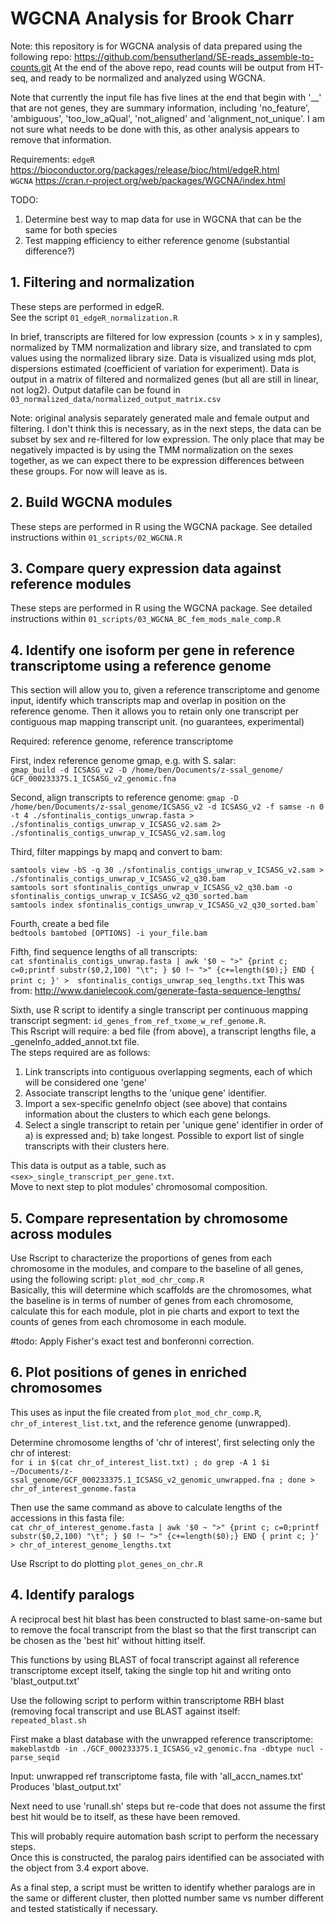 # **WGCNA Analysis for Brook Charr** #
Note: this repository is for WGCNA analysis of data prepared using the following repo:
https://github.com/bensutherland/SE-reads_assemble-to-counts.git
At the end of the above repo, read counts will be output from HT-seq, and ready to be normalized and analyzed using WGCNA.

Note that currently the input file has five lines at the end that begin with '__' that are not genes, they are summary information, including 'no_feature', 'ambiguous', 'too_low_aQual', 'not_aligned' and 'alignment_not_unique'. I am not sure what needs to be done with this, as other analysis appears to remove that information.

Requirements:
`edgeR` https://bioconductor.org/packages/release/bioc/html/edgeR.html    
`WGCNA` https://cran.r-project.org/web/packages/WGCNA/index.html    

TODO:    
1. Determine best way to map data for use in WGCNA that can be the same for both species    
2. Test mapping efficiency to either reference genome (substantial difference?)    


## 1. Filtering and normalization ##
These steps are performed in edgeR.   
See the script `01_edgeR_normalization.R`   

In brief, transcripts are filtered for low expression (counts > x in y samples), normalized by TMM normalization and library size, and translated to cpm values using the normalized library size.
Data is visualized using mds plot, dispersions estimated (coefficient of variation for experiment).
Data is output in a matrix of filtered and normalized genes (but all are still in linear, not log2).
Output datafile can be found in `03_normalized_data/normalized_output_matrix.csv`

Note: original analysis separately generated male and female output and filtering. I don't think this is necessary, as in the next steps, the data can be subset by sex and re-filtered for low expression. The only place that may be negatively impacted is by using the TMM normalization on the sexes together, as we can expect there to be expression differences between these groups. For now will leave as is.

## 2. Build WGCNA modules ##
These steps are performed in R using the WGCNA package. See detailed instructions within `01_scripts/02_WGCNA.R`     

## 3. Compare query expression data against reference modules ##
These steps are performed in R using the WGCNA package. See detailed instructions within `01_scripts/03_WGCNA_BC_fem_mods_male_comp.R`     


## 4. Identify one isoform per gene in reference transcriptome using a reference genome ##
This section will allow you to, given a reference transcriptome and genome input, identify which transcripts map and overlap in position on the reference genome. Then it allows you to retain only one transcript per contiguous map mapping transcript unit. (no guarantees, experimental)          

Required: reference genome, reference transcriptome   

First, index reference genome gmap, e.g. with S. salar:       
`gmap_build -d ICSASG_v2 -D /home/ben/Documents/z-ssal_genome/ GCF_000233375.1_ICSASG_v2_genomic.fna`

Second, align transcripts to reference genome:
`gmap -D /home/ben/Documents/z-ssal_genome/ICSASG_v2 -d ICSASG_v2 -f samse -n 0 -t 4 ./sfontinalis_contigs_unwrap.fasta > ./sfontinalis_contigs_unwrap_v_ICSASG_v2.sam 2> ./sfontinalis_contigs_unwrap_v_ICSASG_v2.sam.log`

Third, filter mappings by mapq and convert to bam:    
```
samtools view -bS -q 30 ./sfontinalis_contigs_unwrap_v_ICSASG_v2.sam > ./sfontinalis_contigs_unwrap_v_ICSASG_v2_q30.bam     
samtools sort sfontinalis_contigs_unwrap_v_ICSASG_v2_q30.bam -o sfontinalis_contigs_unwrap_v_ICSASG_v2_q30_sorted.bam
samtools index sfontinalis_contigs_unwrap_v_ICSASG_v2_q30_sorted.bam`
```

Fourth, create a bed file     
`bedtools bamtobed [OPTIONS] -i your_file.bam`

Fifth, find sequence lengths of all transcripts:    
`cat sfontinalis_contigs_unwrap.fasta | awk '$0 ~ ">" {print c; c=0;printf substr($0,2,100) "\t"; } $0 !~ ">" {c+=length($0);} END { print c; }' >  sfontinalis_contigs_unwrap_seq_lengths.txt`
This was from: http://www.danielecook.com/generate-fasta-sequence-lengths/

Sixth, use R script to identify a single transcript per continuous mapping transcript segment: `id_genes_from_ref_txome_w_ref_genome.R`.    
This Rscript will require: a bed file (from above), a transcript lengths file, a <sex>_geneInfo_added_annot.txt file.         
 The steps required are as follows:      
1. Link transcripts into contiguous overlapping segments, each of which will be considered one 'gene'    
2. Associate transcript lengths to the 'unique gene' identifier.  
3. Import a sex-specific geneInfo object (see above) that contains information about the clusters to which each gene belongs.     
4. Select a single transcript to retain per 'unique gene' identifier in order of a) is expressed and; b) take longest. Possible to export list of single transcripts with their clusters here.   

This data is output as a table, such as `<sex>_single_transcript_per_gene.txt`.     
Move to next step to plot modules' chromosomal composition.     


## 5. Compare representation by chromosome across modules ##
Use Rscript to characterize the proportions of genes from each chromosome in the modules, and compare to the baseline of all genes, using the following script: `plot_mod_chr_comp.R`         
Basically, this will determine which scaffolds are the chromosomes, what the baseline is in terms of number of genes from each chromosome, calculate this for each module, plot in pie charts and export to text the counts of genes from each chromosome in each module.    

#todo: Apply Fisher's exact test and bonferonni correction.   


## 6. Plot positions of genes in enriched chromosomes ##
This uses as input the file created from `plot_mod_chr_comp.R`, `chr_of_interest_list.txt`, and the reference genome (unwrapped).         

Determine chromosome lengths of 'chr of interest', first selecting only the chr of interest:   
`for i in $(cat chr_of_interest_list.txt) ; do grep -A 1 $i ~/Documents/z-ssal_genome/GCF_000233375.1_ICSASG_v2_genomic_unwrapped.fna ; done > chr_of_interest_genome.fasta`    

Then use the same command as above to calculate lengths of the accessions in this fasta file:    
`cat chr_of_interest_genome.fasta | awk '$0 ~ ">" {print c; c=0;printf substr($0,2,100) "\t"; } $0 !~ ">" {c+=length($0);} END { print c; }' > chr_of_interest_genome_lengths.txt`    


Use Rscript to do plotting `plot_genes_on_chr.R`    







## 4. Identify paralogs 
A reciprocal best hit blast has been constructed to blast same-on-same but to remove the focal transcript from the blast so that the first transcript can be chosen as the 'best hit' without hitting itself. 

This functions by using BLAST of focal transcript against all reference transcriptome except itself, taking the single top hit and writing onto 'blast_output.txt'     

Use the following script to perform within transcriptome RBH blast (removing focal transcript and use BLAST against itself:    
`repeated_blast.sh`    

First make a blast database with the unwrapped reference transcriptome:   
`makeblastdb -in ./GCF_000233375.1_ICSASG_v2_genomic.fna -dbtype nucl -parse_seqid`   

Input: unwrapped ref transcriptome fasta, file with 'all_accn_names.txt'       
Produces 'blast_output.txt'   

Next need to use 'runall.sh' steps but re-code that does not assume the first best hit would be to itself, as these have been removed.    

This will probably require automation bash script to perform the necessary steps.    
Once this is constructed, the paralog pairs identified can be associated with the object from 3.4 export above.    

As a final step, a script must be written to identify whether paralogs are in the same or different cluster, then plotted number same vs number different and tested statistically if necessary.     

